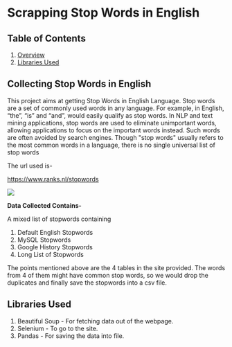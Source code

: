 # Scrapping Stop Words in English

## Table of Contents

1. [Overview](#overview)
2. [Libraries Used](#libraries-used)

## Collecting Stop Words in English

This project aims at getting Stop Words in English Language. Stop words are a set of commonly used words in any language. For example, in English, “the”, “is” and “and”,
would easily qualify as stop words. In NLP and text mining applications, stop words are used to eliminate unimportant words, allowing applications to focus on the 
important words instead. Such words are often avoided by search engines. Though "stop words" usually refers to the most common words in a language, 
there is no single universal list of stop words

The url used is- 

https://www.ranks.nl/stopwords

![](https://github.com/Shruti8196/Web-Scrapping-Projects/blob/master/Scrapping%20Stop%20Words/Site.jpg)


**Data Collected Contains-**

A mixed list of stopwords containing
1. Default English Stopwords
2. MySQL Stopwords
3. Google History Stopwords
4. Long List of Stopwords

The points mentioned above are the 4 tables in the site provided. The words from 4 of them might have common stop words, so we would drop the duplicates and finally save
the stopwords into a csv file.

## Libraries Used

1. Beautiful Soup - For fetching data out of the webpage.
2. Selenium - To go to the site.
3. Pandas - For saving the data into file.

